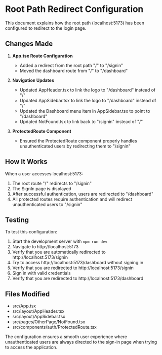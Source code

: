 # Root Path Redirect Configuration

This document explains how the root path (localhost:5173) has been configured to redirect to the login page.

## Changes Made

1. **App.tsx Route Configuration**
   - Added a redirect from the root path "/" to "/signin"
   - Moved the dashboard route from "/" to "/dashboard"

2. **Navigation Updates**
   - Updated AppHeader.tsx to link the logo to "/dashboard" instead of "/"
   - Updated AppSidebar.tsx to link the logo to "/dashboard" instead of "/"
   - Updated the Dashboard menu item in AppSidebar.tsx to point to "/dashboard"
   - Updated NotFound.tsx to link back to "/signin" instead of "/"

3. **ProtectedRoute Component**
   - Ensured the ProtectedRoute component properly handles unauthenticated users by redirecting them to "/signin"

## How It Works

When a user accesses localhost:5173:
1. The root route "/" redirects to "/signin"
2. The SignIn page is displayed
3. After successful authentication, users are redirected to "/dashboard"
4. All protected routes require authentication and will redirect unauthenticated users to "/signin"

## Testing

To test this configuration:
1. Start the development server with `npm run dev`
2. Navigate to http://localhost:5173
3. Verify that you are automatically redirected to http://localhost:5173/signin
4. Try to access http://localhost:5173/dashboard without signing in
5. Verify that you are redirected to http://localhost:5173/signin
6. Sign in with valid credentials
7. Verify that you are redirected to http://localhost:5173/dashboard

## Files Modified

- src/App.tsx
- src/layout/AppHeader.tsx
- src/layout/AppSidebar.tsx
- src/pages/OtherPage/NotFound.tsx
- src/components/auth/ProtectedRoute.tsx

The configuration ensures a smooth user experience where unauthenticated users are always directed to the sign-in page when trying to access the application.